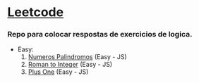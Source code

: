 # <a href='https://leetcode.com/problemset/all/'>Leetcode</a>
### Repo para colocar respostas de exercicios de logica.

- Easy:
    1. <a href='https://leetcode.com/problems/palindrome-number/'>Numeros Palindromos</a> (Easy - JS)
    2. <a href='https://leetcode.com/problems/roman-to-integer/'>Roman to Integer</a> (Easy - JS)
    2. <a href='https://leetcode.com/problems/plus-one/'>Plus One</a> (Easy - JS)